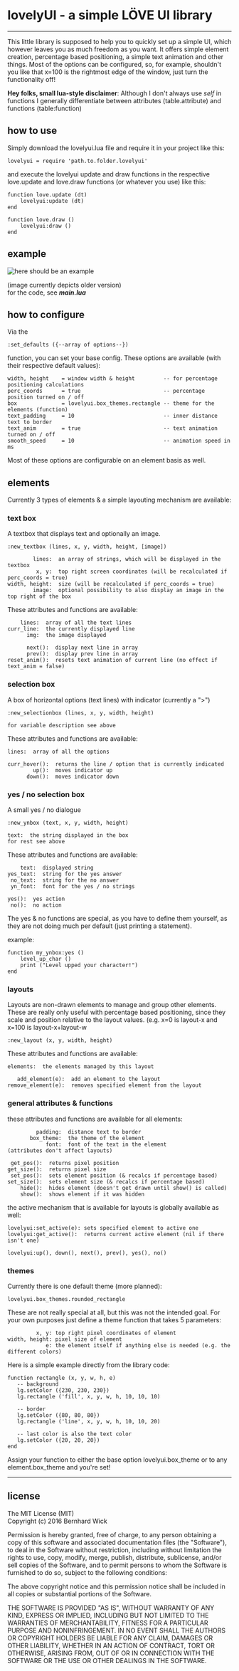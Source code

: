 # lovelyUI - a simple LÖVE UI library

---

This little library is supposed to help you to quickly set up a simple UI, which however leaves you as much freedom as you want. It offers simple element creation, percentage based positioning, a simple text animation and other things. Most of the options can be configured, so, for example, shouldn't you like that x=100 is the rightmost edge of the window, just turn the functionality off!

**Hey folks, small lua-style disclaimer**: Although I don't always use *self* in functions I generally differentiate between attributes (table.attribute) and functions (table:function)

## how to use

Simply download the lovelyui.lua file and require it in your project like this:

    lovelyui = require 'path.to.folder.lovelyui'

and execute the lovelyui update and draw functions in the respective love.update and love.draw functions (or whatever you use) like this:

	function love.update (dt)
		lovelyui:update (dt)
	end

	function love.draw ()
		lovelyui:draw ()
	end

## example

![here should be an example](https://github.com/partnano/lovelyui/blob/master/example.gif "Example")

(image currently depicts older version)  
for the code, see ***main.lua***

## how to configure

Via the  
    
    :set_defaults ({--array of options--})

function, you can set your base config. These options are available (with their respective default values):

    width, height    = window width & height         -- for percentage positioning calculations
    perc_coords      = true                          -- percentage position turned on / off
    box              = lovelyui.box_themes.rectangle -- theme for the elements (function)
    text_padding     = 10                            -- inner distance text to border
    text_anim        = true                          -- text animation turned on / off
    smooth_speed     = 10                            -- animation speed in ms

Most of these options are configurable on an element basis as well.

## elements

Currently 3 types of elements & a simple layouting mechanism are available:

### text box

A textbox that displays text and optionally an image.

    :new_textbox (lines, x, y, width, height, [image])

            lines:  an array of strings, which will be displayed in the textbox  
             x, y:  top right screen coordinates (will be recalculated if perc_coords = true)
	width, height:  size (will be recalculated if perc_coords = true)
            image:  optional possibility to also display an image in the top right of the box

These attributes and functions are available:

        lines:  array of all the text lines
    curr_line:  the currently displayed line
          img:  the image displayed

          next():  display next line in array
          prev():  display prev line in array
    reset_anim():  resets text animation of current line (no effect if text_anim = false)

### selection box

A box of horizontal options (text lines) with indicator (currently a ">")

    :new_selectionbox (lines, x, y, width, height)

    for variable description see above

These attributes and functions are available:

    lines:  array of all the options
    
    curr_hover():  returns the line / option that is currently indicated
            up():  moves indicator up
          down():  moves indicator down

### yes / no selection box

A small yes / no dialogue

    :new_ynbox (text, x, y, width, height)

    text:  the string displayed in the box
	for rest see above

These attributes and functions are available:

	    text:  displayed string
	yes_text:  string for the yes answer
	 no_text:  string for the no answer
	 yn_font:  font for the yes / no strings

	yes():  yes action
	 no():  no action

The yes & no functions are special, as you have to define them yourself, as they are not doing much per default (just printing a statement).

example:

	function my_ynbox:yes ()
		level_up_char ()
		print ("Level upped your character!")
	end

### layouts

Layouts are non-drawn elements to manage and group other elements. These are really only useful with percentage based positioning,
since they scale and position relative to the layout values. (e.g. x=0 is layout-x and x=100 is layout-x+layout-w

	:new_layout (x, y, width, height)

These attributes and functions are available:

	elements:  the elements managed by this layout

	   add_element(e):  add an element to the layout
	remove_element(e):  removes specified element from the layout

### general attributes & functions

these attributes and functions are available for all elements:

	         padding:  distance text to border
	       box_theme:  the theme of the element
	            font:  font of the text in the element
    (attributes don't affect layouts)

	 get_pos():  returns pixel position
    get_size():  returns pixel size
	 set_pos():  sets element position (& recalcs if percentage based)
	set_size():  sets element size (& recalcs if percentage based)
	    hide():  hides element (doesn't get drawn until show() is called)
	    show():  shows element if it was hidden

the active mechanism that is available for layouts is globally available as well:

	lovelyui:set_active(e): sets specified element to active one
	lovelyui:get_active():  returns current active element (nil if there isn't one)
	
	lovelyui:up(), down(), next(), prev(), yes(), no()

### themes

Currently there is one default theme (more planned):

	lovelyui.box_themes.rounded_rectangle

These are not really special at all, but this was not the intended goal. For your own purposes just define a theme function that takes 5 parameters:

	         x, y: top right pixel coordinates of element
	width, height: pixel size of element
	            e: the element itself if anything else is needed (e.g. the different colors)

Here is a simple example directly from the library code:

	function rectangle (x, y, w, h, e)	
	   -- background
       lg.setColor ({230, 230, 230})
	   lg.rectangle ('fill', x, y, w, h, 10, 10, 10)

       -- border
	   lg.setColor ({80, 80, 80})
	   lg.rectangle ('line', x, y, w, h, 10, 10, 20)

	   -- last color is also the text color
	   lg.setColor ({20, 20, 20})
    end

Assign your function to either the base option lovelyui.box_theme or to any element.box_theme and you're set!

---

## license

The MIT License (MIT)  
Copyright (c) 2016 Bernhard Wick

Permission is hereby granted, free of charge, to any person obtaining a copy of this software and associated documentation files (the "Software"), to deal in the Software without restriction, including without limitation the rights to use, copy, modify, merge, publish, distribute, sublicense, and/or sell copies of the Software, and to permit persons to whom the Software is furnished to do so, subject to the following conditions:

The above copyright notice and this permission notice shall be included in all copies or substantial portions of the Software.

THE SOFTWARE IS PROVIDED "AS IS", WITHOUT WARRANTY OF ANY KIND, EXPRESS OR IMPLIED, INCLUDING BUT NOT LIMITED TO THE WARRANTIES OF MERCHANTABILITY, FITNESS FOR A PARTICULAR PURPOSE AND NONINFRINGEMENT. IN NO EVENT SHALL THE AUTHORS OR COPYRIGHT HOLDERS BE LIABLE FOR ANY CLAIM, DAMAGES OR OTHER LIABILITY, WHETHER IN AN ACTION OF CONTRACT, TORT OR OTHERWISE, ARISING FROM, OUT OF OR IN CONNECTION WITH THE SOFTWARE OR THE USE OR OTHER DEALINGS IN THE SOFTWARE.
